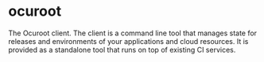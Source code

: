 # ocuroot

The Ocuroot client. The client is a command line tool that manages state for releases and environments of your
applications and cloud resources. It is provided as a standalone tool that runs on top of existing CI services.
